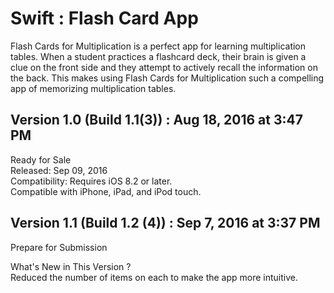 # Swift : Flash Card App
Flash Cards for Multiplication is a perfect app for learning multiplication tables.
When a student practices a flashcard deck, their brain is given a clue on the front side and they attempt to actively recall the information on the back. 
This makes using Flash Cards for Multiplication such a compelling app of memorizing multiplication tables.

Version 1.0 (Build 1.1(3)) :  Aug 18, 2016 at 3:47 PM
--------------------------------------
Ready for Sale<br>
Released: Sep 09, 2016 <br>
Compatibility: Requires iOS 8.2 or later. <br>
Compatible with iPhone, iPad, and iPod touch.<br>

Version 1.1 (Build 1.2 (4)) :  Sep 7, 2016 at 3:37 PM
--------------------------------------
Prepare for Submission<br>

What's New in This Version ? <br>
Reduced the number of items on each  to make the app more intuitive. 
